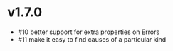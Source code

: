 # v1.7.0

* #10 better support for extra properties on Errors
* #11 make it easy to find causes of a particular kind
